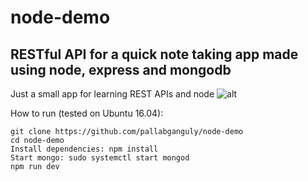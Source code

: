 # node-demo
## RESTful API for a quick note taking app made using node, express and mongodb
Just a small app for learning REST APIs and node ![alt](https://img.shields.io/badge/nodejs-development-green.svg)

How to run (tested on Ubuntu 16.04):
```
git clone https://github.com/pallabganguly/node-demo
cd node-demo
Install dependencies: npm install
Start mongo: sudo systemctl start mongod
npm run dev
```

